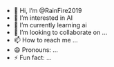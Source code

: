 - 👋 Hi, I’m @RainFire2019
- 👀 I’m interested in AI
- 🌱 I’m currently learning ai
- 💞️ I’m looking to collaborate on ...
- 📫 How to reach me ...
- 😄 Pronouns: ...
- ⚡ Fun fact: ...

<!---
RainFire2019/RainFire2019 is a ✨ special ✨ repository because its `README.md` (this file) appears on your GitHub profile.
You can click the Preview link to take a look at your changes.
--->
